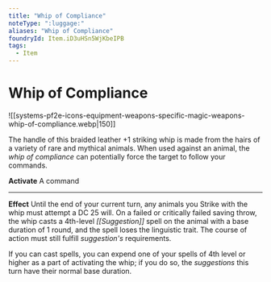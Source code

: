 ```yaml
---
title: "Whip of Compliance"
noteType: ":luggage:"
aliases: "Whip of Compliance"
foundryId: Item.iD3uHSn5WjKbeIPB
tags:
  - Item
---
```


# Whip of Compliance
![[systems-pf2e-icons-equipment-weapons-specific-magic-weapons-whip-of-compliance.webp|150]]

The handle of this braided leather +1 striking whip is made from the hairs of a variety of rare and mythical animals. When used against an animal, the _whip of compliance_ can potentially force the target to follow your commands.

**Activate** A command

* * *

**Effect** Until the end of your current turn, any animals you Strike with the whip must attempt a DC 25 will. On a failed or critically failed saving throw, the whip casts a 4th-level _[[Suggestion]]_ spell on the animal with a base duration of 1 round, and the spell loses the linguistic trait. The course of action must still fulfill _suggestion's_ requirements.

If you can cast spells, you can expend one of your spells of 4th level or higher as a part of activating the whip; if you do so, the _suggestions_ this turn have their normal base duration.
